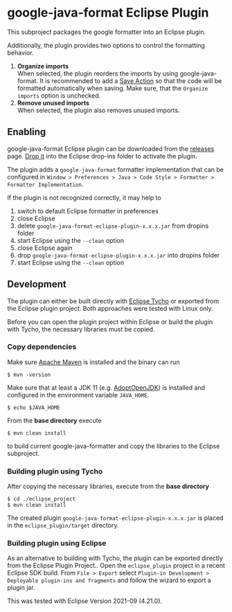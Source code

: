# google-java-format Eclipse Plugin

This subproject packages the google formatter into an Eclipse plugin. 

Additionally, the plugin provides two options to control the formatting behavior.

1. **Organize imports**  
	When selected, the plugin reorders the imports by using google-java-format. It is recommended to add a [Save Action](https://help.eclipse.org/2021-03/index.jsp?topic=%2Forg.eclipse.platform.doc.isv%2Freference%2Fmisc%2Fp2_dropins_format.html) so that the code will be formatted automatically when saving. Make sure, that the `Organize imports` option is unchecked.
2. **Remove unused imports**  
	When selected, the plugin also removes unused imports.

## Enabling

google-java-format Eclipse plugin can be downloaded from the [releases](https://github.com/ae42/google-java-format-eclipse-plugin/releases) page. [Drop it](https://help.eclipse.org/2021-03/index.jsp?topic=%2Forg.eclipse.platform.doc.isv%2Freference%2Fmisc%2Fp2_dropins_format.html) into the Eclipse drop-ins folder to activate the plugin.

The plugin adds a `google-java-format` formatter implementation that can be configured in `Window > Preferences > Java > Code Style > Formatter > Formatter Implementation`.

If the plugin is not recognized correctly, it may help to
1. switch to default Eclipse formatter in preferences 
2. close Eclipse
3. delete `google-java-format-eclipse-plugin-x.x.x.jar` from dropins folder
4. start Eclipse using the `--clean` option
5. close Eclipse again
6. drop `google-java-format-eclipse-plugin-x.x.x.jar` into dropins folder
7. start Eclipse using the `--clean` option

## Development
The plugin can either be built directly with [Eclipse Tycho](https://projects.eclipse.org/projects/technology.tycho) or exported from the Eclipse plugin project. Both approaches were tested with Linux only. 

Before you can open the plugin project within Eclipse or build the plugin with Tycho, the necessary libraries must be copied.

### Copy dependencies

Make sure [Apache Maven](https://maven.apache.org/download.cgi) is installed and the binary can run

```
$ mvn -version
```

Make sure that at least a JDK 11 (e.g. [AdoptOpenJDK](https://adoptopenjdk.net/)) is installed and configured in the environment variable `JAVA_HOME`.

```
$ echo $JAVA_HOME
```

From the **base directory** execute

```
$ mvn clean install
```

to build current google-java-formatter and copy the libraries to the Eclipse subproject. 

### Building plugin using Tycho

After copying the necessary libraries, execute from the **base directory**

```
$ cd ./eclipse_project
$ mvn clean install
```
The created plugin `google-java-format-eclipse-plugin-x.x.x.jar` is placed in the `eclipse_plugin/target` directory.

### Building plugin using Eclipse
As an alternative to building with Tycho, the plugin can be exported directly from the Eclipse Plugin Project.. Open the `eclipse_plugin` project in a recent Eclipse SDK build. From `File > Export` select `Plugin-in Development > Deployable plugin-ins and fragments` and follow the wizard to export a plugin jar.

This was tested with Eclipse Version 2021-09 (4.21.0).
